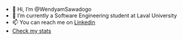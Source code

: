 - 👋 Hi, I’m @WendyamSawadogo
- 🌱 I’m currently a Software Engineering student at Laval University
- 📫 You can reach me on [Linkedin](https://www.linkedin.com/in/abdoul-sawadogo-69b983200/)
- [Check my stats](https://github-readme-stats.vercel.app/api/?username=WendyamSawadogo)
<!---
WendyamSawadogo/WendyamSawadogo is a ✨ special ✨ repository because its `README.md` (this file) appears on your GitHub profile.
You can click the Preview link to take a look at your changes.
--->
